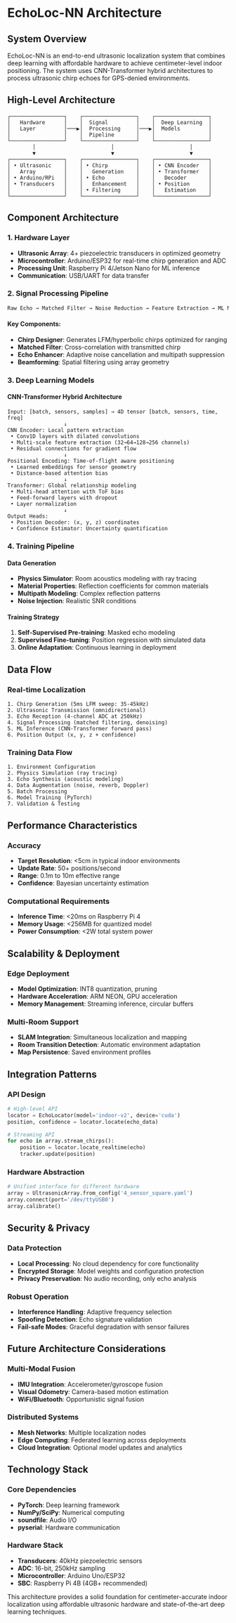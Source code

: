 # EchoLoc-NN Architecture

## System Overview

EchoLoc-NN is an end-to-end ultrasonic localization system that combines deep learning with affordable hardware to achieve centimeter-level indoor positioning. The system uses CNN-Transformer hybrid architectures to process ultrasonic chirp echoes for GPS-denied environments.

## High-Level Architecture

```
┌─────────────────┐    ┌─────────────────┐    ┌─────────────────┐
│   Hardware      │    │  Signal         │    │  Deep Learning  │
│   Layer         │───▶│  Processing     │───▶│  Models         │
│                 │    │  Pipeline       │    │                 │
└─────────────────┘    └─────────────────┘    └─────────────────┘
        │                        │                        │
        ▼                        ▼                        ▼
┌─────────────────┐    ┌─────────────────┐    ┌─────────────────┐
│ • Ultrasonic    │    │ • Chirp         │    │ • CNN Encoder   │
│   Array         │    │   Generation    │    │ • Transformer   │
│ • Arduino/RPi   │    │ • Echo          │    │   Decoder       │
│ • Transducers   │    │   Enhancement   │    │ • Position      │
│                 │    │ • Filtering     │    │   Estimation    │
└─────────────────┘    └─────────────────┘    └─────────────────┘
```

## Component Architecture

### 1. Hardware Layer
- **Ultrasonic Array**: 4+ piezoelectric transducers in optimized geometry
- **Microcontroller**: Arduino/ESP32 for real-time chirp generation and ADC
- **Processing Unit**: Raspberry Pi 4/Jetson Nano for ML inference
- **Communication**: USB/UART for data transfer

### 2. Signal Processing Pipeline
```python
Raw Echo → Matched Filter → Noise Reduction → Feature Extraction → ML Model
```

#### Key Components:
- **Chirp Designer**: Generates LFM/hyperbolic chirps optimized for ranging
- **Matched Filter**: Cross-correlation with transmitted chirp
- **Echo Enhancer**: Adaptive noise cancellation and multipath suppression
- **Beamforming**: Spatial filtering using array geometry

### 3. Deep Learning Models

#### CNN-Transformer Hybrid Architecture
```
Input: [batch, sensors, samples] → 4D tensor [batch, sensors, time, freq]
                  ↓
CNN Encoder: Local pattern extraction
 • Conv1D layers with dilated convolutions
 • Multi-scale feature extraction (32→64→128→256 channels)
 • Residual connections for gradient flow
                  ↓
Positional Encoding: Time-of-flight aware positioning
 • Learned embeddings for sensor geometry
 • Distance-based attention bias
                  ↓
Transformer: Global relationship modeling
 • Multi-head attention with ToF bias
 • Feed-forward layers with dropout
 • Layer normalization
                  ↓
Output Heads:
 • Position Decoder: (x, y, z) coordinates
 • Confidence Estimator: Uncertainty quantification
```

### 4. Training Pipeline

#### Data Generation
- **Physics Simulator**: Room acoustics modeling with ray tracing
- **Material Properties**: Reflection coefficients for common materials
- **Multipath Modeling**: Complex reflection patterns
- **Noise Injection**: Realistic SNR conditions

#### Training Strategy
1. **Self-Supervised Pre-training**: Masked echo modeling
2. **Supervised Fine-tuning**: Position regression with simulated data
3. **Online Adaptation**: Continuous learning in deployment

## Data Flow

### Real-time Localization
```
1. Chirp Generation (5ms LFM sweep: 35-45kHz)
2. Ultrasonic Transmission (omnidirectional)
3. Echo Reception (4-channel ADC at 250kHz)
4. Signal Processing (matched filtering, denoising)
5. ML Inference (CNN-Transformer forward pass)
6. Position Output (x, y, z + confidence)
```

### Training Data Flow
```
1. Environment Configuration
2. Physics Simulation (ray tracing)
3. Echo Synthesis (acoustic modeling)
4. Data Augmentation (noise, reverb, Doppler)
5. Batch Processing
6. Model Training (PyTorch)
7. Validation & Testing
```

## Performance Characteristics

### Accuracy
- **Target Resolution**: <5cm in typical indoor environments
- **Update Rate**: 50+ positions/second
- **Range**: 0.1m to 10m effective range
- **Confidence**: Bayesian uncertainty estimation

### Computational Requirements
- **Inference Time**: <20ms on Raspberry Pi 4
- **Memory Usage**: <256MB for quantized model
- **Power Consumption**: <2W total system power

## Scalability & Deployment

### Edge Deployment
- **Model Optimization**: INT8 quantization, pruning
- **Hardware Acceleration**: ARM NEON, GPU acceleration
- **Memory Management**: Streaming inference, circular buffers

### Multi-Room Support
- **SLAM Integration**: Simultaneous localization and mapping
- **Room Transition Detection**: Automatic environment adaptation
- **Map Persistence**: Saved environment profiles

## Integration Patterns

### API Design
```python
# High-level API
locator = EchoLocator(model='indoor-v2', device='cuda')
position, confidence = locator.locate(echo_data)

# Streaming API
for echo in array.stream_chirps():
    position = locator.locate_realtime(echo)
    tracker.update(position)
```

### Hardware Abstraction
```python
# Unified interface for different hardware
array = UltrasonicArray.from_config('4_sensor_square.yaml')
array.connect(port='/dev/ttyUSB0')
array.calibrate()
```

## Security & Privacy

### Data Protection
- **Local Processing**: No cloud dependency for core functionality
- **Encrypted Storage**: Model weights and configuration protection
- **Privacy Preservation**: No audio recording, only echo analysis

### Robust Operation
- **Interference Handling**: Adaptive frequency selection
- **Spoofing Detection**: Echo signature validation
- **Fail-safe Modes**: Graceful degradation with sensor failures

## Future Architecture Considerations

### Multi-Modal Fusion
- **IMU Integration**: Accelerometer/gyroscope fusion
- **Visual Odometry**: Camera-based motion estimation
- **WiFi/Bluetooth**: Opportunistic signal fusion

### Distributed Systems
- **Mesh Networks**: Multiple localization nodes
- **Edge Computing**: Federated learning across deployments
- **Cloud Integration**: Optional model updates and analytics

## Technology Stack

### Core Dependencies
- **PyTorch**: Deep learning framework
- **NumPy/SciPy**: Numerical computing
- **soundfile**: Audio I/O
- **pyserial**: Hardware communication

### Hardware Stack
- **Transducers**: 40kHz piezoelectric sensors
- **ADC**: 16-bit, 250kHz sampling
- **Microcontroller**: Arduino Uno/ESP32
- **SBC**: Raspberry Pi 4B (4GB+ recommended)

This architecture provides a solid foundation for centimeter-accurate indoor localization using affordable ultrasonic hardware and state-of-the-art deep learning techniques.